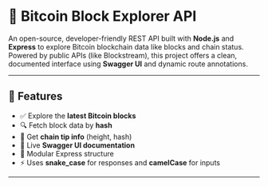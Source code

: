# 🧱 Bitcoin Block Explorer API

An open-source, developer-friendly REST API built with **Node.js** and **Express** to explore Bitcoin blockchain data like blocks and chain status.  
Powered by public APIs (like Blockstream), this project offers a clean, documented interface using **Swagger UI** and dynamic route annotations.

---

## 🚀 Features

- ✅ Explore the **latest Bitcoin blocks**
- 🔍 Fetch block data by **hash**
- 🧭 Get **chain tip info** (height, hash)
- 📜 Live **Swagger UI documentation**
- 🧩 Modular Express structure
- ⚡ Uses **snake_case** for responses and **camelCase** for inputs

---

